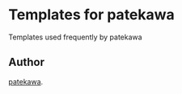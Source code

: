 Templates for patekawa
===

Templates used frequently by patekawa

## Author

[patekawa](https://github.com/patekawa).

